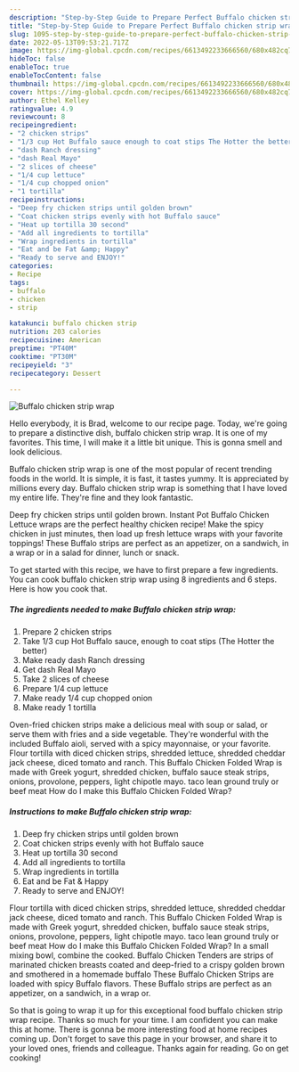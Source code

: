```yaml
---
description: "Step-by-Step Guide to Prepare Perfect Buffalo chicken strip wrap"
title: "Step-by-Step Guide to Prepare Perfect Buffalo chicken strip wrap"
slug: 1095-step-by-step-guide-to-prepare-perfect-buffalo-chicken-strip-wrap
date: 2022-05-13T09:53:21.717Z
image: https://img-global.cpcdn.com/recipes/6613492233666560/680x482cq70/buffalo-chicken-strip-wrap-recipe-main-photo.jpg
hideToc: false
enableToc: true
enableTocContent: false
thumbnail: https://img-global.cpcdn.com/recipes/6613492233666560/680x482cq70/buffalo-chicken-strip-wrap-recipe-main-photo.jpg
cover: https://img-global.cpcdn.com/recipes/6613492233666560/680x482cq70/buffalo-chicken-strip-wrap-recipe-main-photo.jpg
author: Ethel Kelley
ratingvalue: 4.9
reviewcount: 8
recipeingredient:
- "2 chicken strips"
- "1/3 cup Hot Buffalo sauce enough to coat stips The Hotter the better"
- "dash Ranch dressing"
- "dash Real Mayo"
- "2 slices of cheese"
- "1/4 cup lettuce"
- "1/4 cup chopped onion"
- "1 tortilla"
recipeinstructions:
- "Deep fry chicken strips until golden brown"
- "Coat chicken strips evenly with hot Buffalo sauce"
- "Heat up tortilla 30 second"
- "Add all ingredients to tortilla"
- "Wrap ingredients in tortilla"
- "Eat and be Fat &amp; Happy"
- "Ready to serve and ENJOY!"
categories:
- Recipe
tags:
- buffalo
- chicken
- strip

katakunci: buffalo chicken strip 
nutrition: 203 calories
recipecuisine: American
preptime: "PT40M"
cooktime: "PT30M"
recipeyield: "3"
recipecategory: Dessert

---
```



![Buffalo chicken strip wrap](https://img-global.cpcdn.com/recipes/6613492233666560/680x482cq70/buffalo-chicken-strip-wrap-recipe-main-photo.jpg)

Hello everybody, it is Brad, welcome to our recipe page. Today, we're going to prepare a distinctive dish, buffalo chicken strip wrap. It is one of my favorites. This time, I will make it a little bit unique. This is gonna smell and look delicious.

Buffalo chicken strip wrap is one of the most popular of recent trending foods in the world. It is simple, it is fast, it tastes yummy. It is appreciated by millions every day. Buffalo chicken strip wrap is something that I have loved my entire life. They're fine and they look fantastic.

Deep fry chicken strips until golden brown. Instant Pot Buffalo Chicken Lettuce wraps are the perfect healthy chicken recipe! Make the spicy chicken in just minutes, then load up fresh lettuce wraps with your favorite toppings! These Buffalo strips are perfect as an appetizer, on a sandwich, in a wrap or in a salad for dinner, lunch or snack.


To get started with this recipe, we have to first prepare a few ingredients. You can cook buffalo chicken strip wrap using 8 ingredients and 6 steps. Here is how you cook that.

<!--inarticleads1-->

##### The ingredients needed to make Buffalo chicken strip wrap:

1. Prepare 2 chicken strips
1. Take 1/3 cup Hot Buffalo sauce, enough to coat stips (The Hotter the better)
1. Make ready dash Ranch dressing
1. Get dash Real Mayo
1. Take 2 slices of cheese
1. Prepare 1/4 cup lettuce
1. Make ready 1/4 cup chopped onion
1. Make ready 1 tortilla


Oven-fried chicken strips make a delicious meal with soup or salad, or serve them with fries and a side vegetable. They&#39;re wonderful with the included Buffalo aioli, served with a spicy mayonnaise, or your favorite. Flour tortilla with diced chicken strips, shredded lettuce, shredded cheddar jack cheese, diced tomato and ranch. This Buffalo Chicken Folded Wrap is made with Greek yogurt, shredded chicken, buffalo sauce steak strips, onions, provolone, peppers, light chipotle mayo. taco lean ground truly or beef meat How do I make this Buffalo Chicken Folded Wrap? 

<!--inarticleads2-->

##### Instructions to make Buffalo chicken strip wrap:

1. Deep fry chicken strips until golden brown
1. Coat chicken strips evenly with hot Buffalo sauce
1. Heat up tortilla 30 second
1. Add all ingredients to tortilla
1. Wrap ingredients in tortilla
1. Eat and be Fat &amp; Happy
1. Ready to serve and ENJOY!

Flour tortilla with diced chicken strips, shredded lettuce, shredded cheddar jack cheese, diced tomato and ranch. This Buffalo Chicken Folded Wrap is made with Greek yogurt, shredded chicken, buffalo sauce steak strips, onions, provolone, peppers, light chipotle mayo. taco lean ground truly or beef meat How do I make this Buffalo Chicken Folded Wrap? In a small mixing bowl, combine the cooked. Buffalo Chicken Tenders are strips of marinated chicken breasts coated and deep-fried to a crispy golden brown and smothered in a homemade buffalo These Buffalo Chicken Strips are loaded with spicy Buffalo flavors. These Buffalo strips are perfect as an appetizer, on a sandwich, in a wrap or. 

So that is going to wrap it up for this exceptional food buffalo chicken strip wrap recipe. Thanks so much for your time. I am confident you can make this at home. There is gonna be more interesting food at home recipes coming up. Don't forget to save this page in your browser, and share it to your loved ones, friends and colleague. Thanks again for reading. Go on get cooking!
